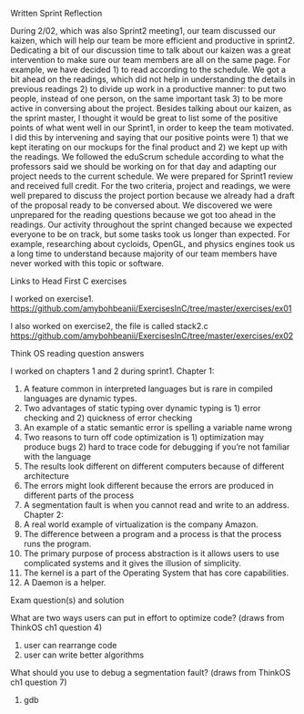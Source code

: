 Written Sprint Reflection

During 2/02, which was also Sprint2 meeting1, our team discussed our kaizen, which will help our team be more efficient and productive in sprint2. Dedicating a bit of our discussion time to talk about our kaizen was a great intervention to make sure our team members are all on the same page. For example, we have decided 1) to read according to the schedule. We got a bit ahead on the readings, which did not help in understanding the details in previous readings 2) to divide up work in a productive manner: to put two people, instead of one person, on the same important task 3) to be more active in conversing about the project. Besides talking about our kaizen, as the sprint master, I thought it would be great to list some of the positive points of what went well in our Sprint1, in order to keep the team motivated. I did this by intervening and saying that our positive points were 1) that we kept iterating on our mockups for the final product and 2) we kept up with the readings.
We followed the eduScrum schedule according to what the professors said we should be working on for that day and adapting our project needs to the current schedule. 
We were prepared for Sprint1 review and received full credit. For the two criteria, project and readings, we were well prepared to discuss the project portion because we already had a draft of the proposal ready to be conversed about. We discovered we were unprepared for the reading questions because we got too ahead in the readings. 
Our activity throughout the sprint changed because we expected everyone to be on track, but some tasks took us longer than expected. For example, researching about cycloids, OpenGL, and physics engines took us a long time to understand because majority of our team members have never worked with this topic or software. 

Links to Head First C exercises

I worked on exercise1.
https://github.com/amybohbeanii/ExercisesInC/tree/master/exercises/ex01

I also worked on exercise2, the file is called stack2.c
https://github.com/amybohbeanii/ExercisesInC/tree/master/exercises/ex02

Think OS reading question answers

I worked on chapters 1 and 2 during sprint1. 
Chapter 1:
1. A feature common in interpreted languages but is rare in compiled languages are dynamic types.
2. Two advantages of static typing over dynamic typing is 1) error checking and 2) quickness of error checking
3. An example of a static semantic error is spelling a variable name wrong
4. Two reasons to turn off code optimization is 1) optimization may produce bugs 2) hard to trace code for debugging if you’re not familiar with the language
5. The results look different on different computers because of different architecture
6. The errors might look different because the errors are produced in different parts of the process
7. A segmentation fault is when you cannot read and write to an address.
Chapter 2: 
1. A real world example of virtualization is the company Amazon. 
2. The difference between a program and a process is that the process runs the program.
3. The primary purpose of process abstraction is it allows users to use complicated systems and it gives the illusion of simplicity.
4. The kernel is a part of the Operating System that has core capabilities.
5. A Daemon is a helper.



Exam question(s) and solution

What are two ways users can put in effort to optimize code? (draws from ThinkOS ch1 question 4)
1. user can rearrange code
2. user can write better algorithms

What should you use to debug a segmentation fault? (draws from ThinkOS ch1 question 7)
1. gdb
